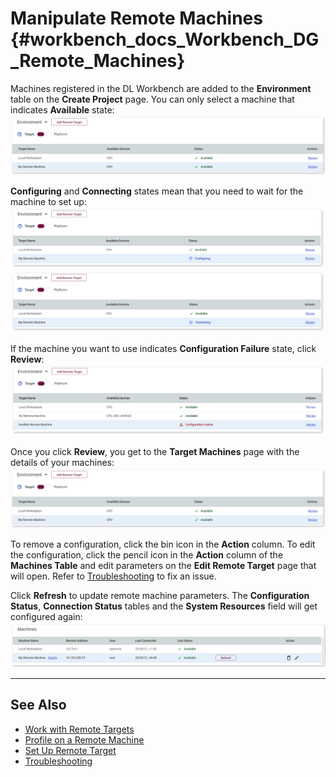# Manipulate Remote Machines {#workbench_docs_Workbench_DG_Remote_Machines}

Machines registered in the DL Workbench are added to the **Environment** table on the **Create Project** page. You can only select
a machine that indicates **Available** state:
![](img/remote_profiling/available-001.png)

**Configuring** and **Connecting** states mean that you need to wait for the machine to set up: 
![](img/remote_profiling/configuring-env-001.png)
![](img/remote_profiling/connecting-001.png)

If the machine you want to use indicates **Configuration Failure** state, click **Review**:
![](img/remote_profiling/config-failure-001.png)

Once you click **Review**, you get to the **Target Machines** page with the details of your machines: 
![](img/remote_profiling/available-001.png)

To remove a configuration, click the bin icon in the **Action** column. To edit the configuration,
click the pencil icon in the **Action** column of the **Machines Table** and edit parameters on the
**Edit Remote Target** page that will open. Refer to [Troubleshooting](Troubleshooting.md) to fix an issue.

Click **Refresh** to update remote machine parameters. The **Configuration Status**, **Connection Status** tables and the **System Resources** field will get configured again:
![](img/remote_profiling/refresh-001.png)

---
## See Also

* [Work with Remote Targets](Remote_Profiling.md)
* [Profile on a Remote Machine](Profile_on_Remote_Machine.md)
* [Set Up Remote Target](workbench_docs_Workbench_DG_Setup_Remote_Target.html)
* [Troubleshooting](Troubleshooting.md)